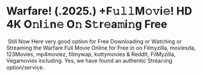 # Warfare! (.2025.) +F𝚞𝚕𝚕M𝚘𝚟i𝚎! HD 4K O𝚗l𝚒n𝚎 O𝚗 S𝚝r𝚎a𝚖i𝚗g Free
 Still Now Here very good option for Free Downloading or Watching or Streaming the Warfare Full Movie Online for Free in on Filmyzilla, moviesda, 123Movies, mp4moviez, filmywap, kuttymovies & ReddIt, FilMyzilla, Vegamovies including. Yes, we have found an authentic Strea𝚖ing option/service.
